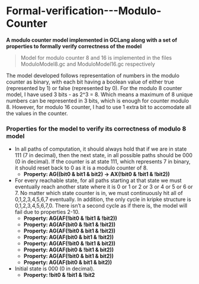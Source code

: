 # Formal-verification---Modulo-Counter
**A modulo counter model implemented in GCLang along with a set of properties to formally verify correctness of the model**

> Model for modulo counter 8 and 16 is implemented in the files ModuloModel8.gc and ModuloModel16.gc respectively

The model developed follows representation of numbers in the modulo counter as binary, with each bit having a boolean value of either true (represented by 1) or false (represented by 0). For the modulo 8 counter model, I have used 3 bits - as 2^3 = 8. Which means a maximum of 8 unique numbers can be represented in 3 bits, which is enough for counter modulo 8. However, for modulo 16 counter, I had to use 1 extra bit to accomodate all the values in the counter.

### Properties for the model to verify its correctness of modulo 8 model
- In all paths of computation, it should always hold that if we are in state 111 (7 in decimal), then the next state, in all possible paths should be 000 (0 in decimal). If the counter is at state 111, which represents 7 in binary, it should reset back to 0 as it is a modulo counter of 8.
    - **Property: AG((bit0 & bit1 & bit2) -> AX(!bit0 & !bit1 & !bit2))**
- For every reachable state, for all paths starting at that state we must eventually reach another state where it is 0 or 1 or 2 or 3 or 4 or 5 or 6 or 7. No matter which state counter is in, we must continuously hit all of 0,1,2,3,4,5,6,7 eventually. In addition, the only cycle in kripke structure is 0,1,2,3,4,5,6,7,0. There isn’t a second cycle as if there is, the model will fail due to properties 2-10.
    - **Property: AG(AF(!bit0 & !bit1 & !bit2))**
    - **Property: AG(AF(bit0 & !bit1 & !bit2))**
    - **Property: AG(AF(!bit0 & bit1 & !bit2))**
    - **Property: AG(AF(bit0 & bit1 & !bit2))**
    - **Property: AG(AF(!bit0 & !bit1 & bit2))**
    - **Property: AG(AF(bit0 & !bit1 & bit2))**
    - **Property: AG(AF(!bit0 & bit1 & bit2))**
    - **Property: AG(AF(bit0 & bit1 & bit2))**
- Initial state is 000 (0 in decimal).
    - **Property: !bit0 & !bit1 & !bit2**

